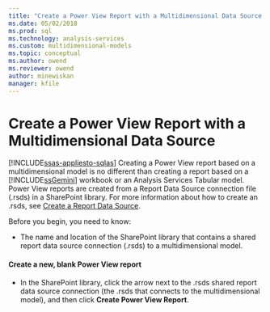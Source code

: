 ```yaml
---
title: "Create a Power View Report with a Multidimensional Data Source | Microsoft Docs"
ms.date: 05/02/2018
ms.prod: sql
ms.technology: analysis-services
ms.custom: multidimensional-models
ms.topic: conceptual
ms.author: owend
ms.reviewer: owend
author: minewiskan
manager: kfile
---
```

# Create a Power View Report with a Multidimensional Data Source
[!INCLUDE[ssas-appliesto-sqlas](../../includes/ssas-appliesto-sqlas.md)]
  Creating a Power View report based on a multidimensional model is no different than creating a report based on a [!INCLUDE[ssGemini](../../includes/ssgemini-md.md)] workbook or an Analysis Services Tabular model. Power View reports are created from a Report Data Source connection file (.rsds) in a SharePoint library. For more information about how to create an .rsds, see [Create a Report Data Source](../../analysis-services/multidimensional-models/create-a-report-data-source.md).  
  
 Before you begin, you need to know:  
  
-   The name and location of the SharePoint library that contains a shared report data source connection (.rsds) to a multidimensional model.  
  
#### Create a new, blank Power View report  
  
-   In the SharePoint library, click the arrow next to the .rsds shared report data source connection (the .rsds that connects to the multidimensional model), and then click **Create Power View Report**.  
  
  
